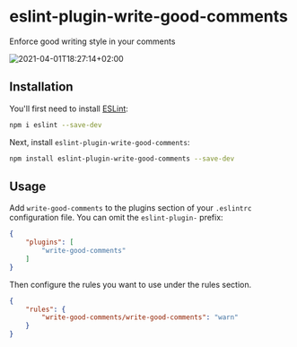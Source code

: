 # eslint-plugin-write-good-comments

Enforce good writing style in your comments

![2021-04-01T18:27:14+02:00](https://user-images.githubusercontent.com/3704904/113325601-f68f0b80-9318-11eb-8fe8-c9914e48e28e.png)

## Installation

You'll first need to install [ESLint](http://eslint.org):

```bash
npm i eslint --save-dev
```

Next, install `eslint-plugin-write-good-comments`:

```bash
npm install eslint-plugin-write-good-comments --save-dev
```

## Usage

Add `write-good-comments` to the plugins section of your `.eslintrc`
configuration file. You can omit the `eslint-plugin-` prefix:

```json
{
    "plugins": [
        "write-good-comments"
    ]
}
```

Then configure the rules you want to use under the rules section.

```json
{
    "rules": {
        "write-good-comments/write-good-comments": "warn"
    }
}
```
